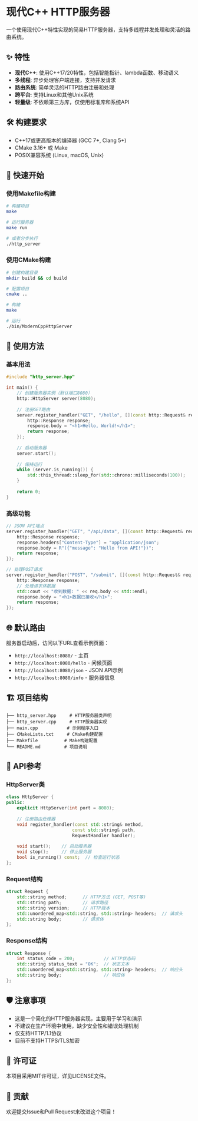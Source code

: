 # 现代C++ HTTP服务器

一个使用现代C++特性实现的简易HTTP服务器，支持多线程并发处理和灵活的路由系统。

## ✨ 特性

- **现代C++**: 使用C++17/20特性，包括智能指针、lambda函数、移动语义
- **多线程**: 异步处理客户端连接，支持并发请求
- **路由系统**: 简单灵活的HTTP路由注册和处理
- **跨平台**: 支持Linux和其他Unix系统
- **轻量级**: 不依赖第三方库，仅使用标准库和系统API

## 🛠️ 构建要求

- C++17或更高版本的编译器 (GCC 7+, Clang 5+)
- CMake 3.16+ 或 Make
- POSIX兼容系统 (Linux, macOS, Unix)

## 🚀 快速开始

### 使用Makefile构建

```bash
# 构建项目
make

# 运行服务器
make run

# 或者分步执行
./http_server
```

### 使用CMake构建

```bash
# 创建构建目录
mkdir build && cd build

# 配置项目
cmake ..

# 构建
make

# 运行
./bin/ModernCppHttpServer
```

## 📖 使用方法

### 基本用法

```cpp
#include "http_server.hpp"

int main() {
    // 创建服务器实例（默认端口8080）
    http::HttpServer server(8080);
    
    // 注册GET路由
    server.register_handler("GET", "/hello", [](const http::Request& req) {
        http::Response response;
        response.body = "<h1>Hello, World!</h1>";
        return response;
    });
    
    // 启动服务器
    server.start();
    
    // 保持运行
    while (server.is_running()) {
        std::this_thread::sleep_for(std::chrono::milliseconds(100));
    }
    
    return 0;
}
```

### 高级功能

```cpp
// JSON API端点
server.register_handler("GET", "/api/data", [](const http::Request& req) {
    http::Response response;
    response.headers["Content-Type"] = "application/json";
    response.body = R"({"message": "Hello from API!"})";
    return response;
});

// 处理POST请求
server.register_handler("POST", "/submit", [](const http::Request& req) {
    http::Response response;
    // 处理请求体数据
    std::cout << "收到数据: " << req.body << std::endl;
    response.body = "<h1>数据已接收</h1>";
    return response;
});
```

## 🌐 默认路由

服务器启动后，访问以下URL查看示例页面：

- `http://localhost:8080/` - 主页
- `http://localhost:8080/hello` - 问候页面  
- `http://localhost:8080/json` - JSON API示例
- `http://localhost:8080/info` - 服务器信息

## 🏗️ 项目结构

```
├── http_server.hpp     # HTTP服务器类声明
├── http_server.cpp     # HTTP服务器实现
├── main.cpp           # 示例程序入口
├── CMakeLists.txt     # CMake构建配置
├── Makefile          # Make构建配置
└── README.md         # 项目说明
```

## 🔧 API参考

### HttpServer类

```cpp
class HttpServer {
public:
    explicit HttpServer(int port = 8080);
    
    // 注册路由处理器
    void register_handler(const std::string& method, 
                         const std::string& path, 
                         RequestHandler handler);
    
    void start();    // 启动服务器
    void stop();     // 停止服务器
    bool is_running() const;  // 检查运行状态
};
```

### Request结构

```cpp
struct Request {
    std::string method;      // HTTP方法 (GET, POST等)
    std::string path;        // 请求路径
    std::string version;     // HTTP版本
    std::unordered_map<std::string, std::string> headers;  // 请求头
    std::string body;        // 请求体
};
```

### Response结构

```cpp
struct Response {
    int status_code = 200;           // HTTP状态码
    std::string status_text = "OK";  // 状态文本
    std::unordered_map<std::string, std::string> headers;  // 响应头
    std::string body;                // 响应体
};
```

## 🛡️ 注意事项

- 这是一个简化的HTTP服务器实现，主要用于学习和演示
- 不建议在生产环境中使用，缺少安全性和错误处理机制
- 仅支持HTTP/1.1协议
- 目前不支持HTTPS/TLS加密

## 📝 许可证

本项目采用MIT许可证，详见LICENSE文件。

## 🤝 贡献

欢迎提交Issue和Pull Request来改进这个项目！
